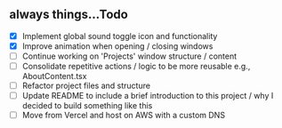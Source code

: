## always things...Todo

- [x] Implement global sound toggle icon and functionality
- [x] Improve animation when opening / closing windows
- [ ] Continue working on 'Projects' window structure / content
- [ ] Consolidate repetitive actions / logic to be more reusable e.g., AboutContent.tsx
- [ ] Refactor project files and structure
- [ ] Update README to include a brief introduction to this project / why I decided to build something like this
- [ ] Move from Vercel and host on AWS with a custom DNS
